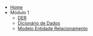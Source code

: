 - [Home](/)
- Módulo 1
  - [DER](./modulo_01/DER.md)
  - [Dicionário de Dados](./modulo_01/DICIO.md)  
  - [Modelo Entidade Relacionamento](./modulo_01/MREL.md)
